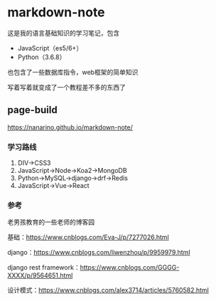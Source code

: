 # markdown-note
这是我的语言基础知识的学习笔记，包含

- JavaScript（es5/6+）
- Python（3.6.8）

也包含了一些数据库指令，web框架的简单知识

写着写着就变成了一个教程差不多的东西了



## page-build

<https://nanarino.github.io/markdown-note/>



### 学习路线

1. DIV→CSS3
2. JavaScript→Node→Koa2→MongoDB
3. Python→MySQL→django→drf→Redis
4. JavaScript→Vue→React



### 参考

老男孩教育的一些老师的博客园

基础：<https://www.cnblogs.com/Eva-J/p/7277026.html>

django：<https://www.cnblogs.com/liwenzhou/p/9959979.html>

django rest framework：<https://www.cnblogs.com/GGGG-XXXX/p/9564651.html>

设计模式：<https://www.cnblogs.com/alex3714/articles/5760582.html>

